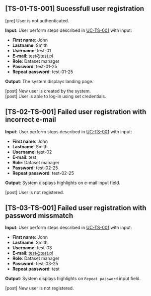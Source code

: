 [TS-01-TS-001] Sucessfull user registration
---

[pre] User is not authenticated.<br>

**Input**: User perform steps described in [UC-TS-001](../../use_cases/06_Authentication/UC-TS-001.md) with input:
- **First name**: John
- **Lastname**: Smith
- **Username**: test-01
- **E-mail**: test@test.pl
- **Role**: Dataset manager
- **Password**: test-01-25
- **Repeat password**: test-01-25<br>
  
**Output**: The system displays landing page.<br>

[post] New user is created by the system.<br>
[post] User is able to log-in using set credentials.<br>


[TS-02-TS-001] Failed user registration with incorrect e-mail
---

**Input**: User perform steps described in [UC-TS-001](../../use_cases/06_Authentication/UC-TS-001.md) with input:
- **First name**: John
- **Lastname**: Smith
- **Username**: test-02
- **E-mail**: test
- **Role**: Dataset manager
- **Password**: test-02-25
- **Repeat password**: test-02-25<br>
  
**Output**: System displays highlights on e-mail input field. 

[post] User is not registered.


[TS-03-TS-001] Failed user registration with password missmatch
---

**Input**: User perform steps described in [UC-TS-001](../../use_cases/06_Authentication/UC-TS-001.md) with input:
- **First name**: John
- **Lastname**: Smith
- **Username**: test-03
- **E-mail**: test@test.pl
- **Role**: Dataset manager
- **Password**: test-03-25
- **Repeat password**: test<br>
  
**Output**: System displays highlights on `Repeat password` input field.

[post] New user is not registered.